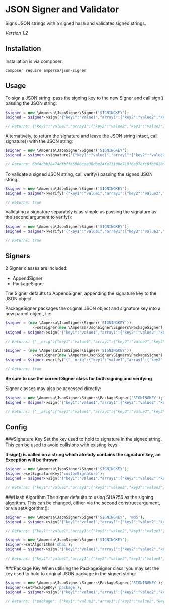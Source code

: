 # JSON Signer and Validator
Signs JSON strings with a signed hash and validates signed strings.

*Version 1.2*

## Installation
Installation is via composer:
```
composer require ampersa/json-signer
```

## Usage
To sign a JSON string, pass the signing key to the new Signer and call sign() passing the JSON string:
```php
$signer = new \Ampersa\JsonSigner\Signer('SIGNINGKEY');
$signed = $signer->sign('{"key1":"value1","array1":{"key2":"value2","key3":"value3"}}');

// Returns: {"key1":"value1","array1":{"key2":"value2","key3":"value3"},"__s":"6bf4dbb38474dfbffa5980cae38d0e24fe73100e710f6a97efc8fb3620655ab0"}
```

Alternatively, to return the signature and leave the JSON string intact, call signature() with the JSON string:
```php
$signer = new \Ampersa\JsonSigner\Signer('SIGNINGKEY');
$signed = $signer->signature('{"key1":"value1","array1":{"key2":"value2","key3":"value3"}}');

// Returns: 6bf4dbb38474dfbffa5980cae38d0e24fe73100e710f6a97efc8fb3620655ab0
```

To validate a signed JSON string, call verify() passing the signed JSON string:
```php
$signer = new \Ampersa\JsonSigner\Signer('SIGNINGKEY');
$signed = $signer->verify('{"key1":"value1","array1":{"key2":"value2","key3":"value3"},"__s":"6bf4dbb38474dfbffa5980cae38d0e24fe73100e710f6a97efc8fb3620655ab0"}');

// Returns: true
```

Validating a signature separately is as simple as passing the signature as the second argument to verify():
```php
$signer = new \Ampersa\JsonSigner\Signer('SIGNINGKEY');
$signed = $signer->verify('{"key1":"value1","array1":{"key2":"value2","key3":"value3"}}', '6bf4dbb38474dfbffa5980cae38d0e24fe73100e710f6a97efc8fb3620655ab0');

// Returns: true
```

## Signers
2 Signer classes are included:
* AppendSigner
* PackageSigner

The Signer defaults to AppendSigner, appending the signature key to the JSON object.

PackageSigner packages the original JSON object and signature key into a new parent object, i.e:
```php
$signer = (new \Ampersa\JsonSigner\Signer('SIGNINGKEY'))
            ->setSigner(new \Ampersa\JsonSigner\Signers\PackageSigner);
$signed = $signer->sign('{"key1":"value1","array1":{"key2":"value2","key3":"value3"}}');

// Returns: {"__orig":{"key1":"value1","array1":{"key2":"value2","key3":"value3"}},"__s":"6bf4dbb38474dfbffa5980cae38d0e24fe73100e710f6a97efc8fb3620655ab0"}

$signer = (new \Ampersa\JsonSigner\Signer('SIGNINGKEY'))
            ->setSigner(new \Ampersa\JsonSigner\Signers\PackageSigner);
$signed = $signer->verify('{"__orig":{"key1":"value1","array1":{"key2":"value2","key3":"value3"}},"__s":"6bf4dbb38474dfbffa5980cae38d0e24fe73100e710f6a97efc8fb3620655ab0"}');

// Returns: true
```

**Be sure to use the correct Signer class for both signing and verifying**

Signer classes may also be accessed directly:
```php
$signer = new \Ampersa\JsonSigner\Signers\PackageSigner('SIGNINGKEY');
$signed = $signer->sign('{"key1":"value1","array1":{"key2":"value2","key3":"value3"}}');

// Returns: {"__orig":{"key1":"value1","array1":{"key2":"value2","key3":"value3"}},"__s":"6bf4dbb38474dfbffa5980cae38d0e24fe73100e710f6a97efc8fb3620655ab0"}
```

## Config

###Signature Key
Set the key used to hold to signature in the signed string. This can be used to avoid collisions with existing keys. 

**If sign() is called on a string which already contains the signature key, an Exception will be thrown**
```php
$signer = new \Ampersa\JsonSigner\Signer('SIGNINGKEY');
$signer->setSignatureKey('customSignature');
$signed = $signer->sign('{"key1":"value1","array1":{"key2":"value2","key3":"value3"}}');

// Returns: {"key1":"value1","array1":{"key2":"value2","key3":"value3"},"customSignature":"6bf4dbb38474dfbffa5980cae38d0e24fe73100e710f6a97efc8fb3620655ab0"}
```

###Hash Algorithm
The signer defaults to using SHA256 as the signing algorithm. This can be changed, either via the second construct argument, or via setAlgorithm():
```php
$signer = new \Ampersa\JsonSigner\Signer('SIGNINGKEY', 'md5');
$signed = $signer->sign('{"key1":"value1","array1":{"key2":"value2","key3":"value3"}}');

// Returns: {"key1":"value1","array1":{"key2":"value2","key3":"value3"},"__s":"2eedf7bd7c18ae0e8db2f6dc86f5df57"}

$signer = new \Ampersa\JsonSigner\Signer('SIGNINGKEY');
$signer->setAlgorithm('sha1');
$signed = $signer->sign('{"key1":"value1","array1":{"key2":"value2","key3":"value3"}}');

// Returns: {"key1":"value1","array1":{"key2":"value2","key3":"value3"},"__s":"e8d409703677aef50b897fa0e0cb7fc6898ae690"}
```

###Package Key
When utilising the PackageSigner class, you may set the key used to hold to original JSON package in the signed string:

```php
$signer = new \Ampersa\JsonSigner\Signers\PackageSigner('SIGNINGKEY');
$signer->setPackageKey('package');
$signed = $signer->sign('{"key1":"value1","array1":{"key2":"value2","key3":"value3"}}');

// Returns: {"package": {"key1":"value1","array1":{"key2":"value2","key3":"value3"}},"customSignature":"6bf4dbb38474dfbffa5980cae38d0e24fe73100e710f6a97efc8fb3620655ab0"}
```
